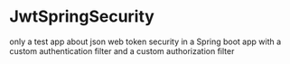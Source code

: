# JwtSpringSecurity
only a test app about json web token security in a Spring boot app
with a custom authentication filter and a custom authorization filter
